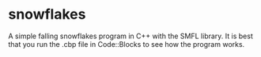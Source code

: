 # snowflakes

A simple falling snowflakes program in C++ with the SMFL library. It is best that you run the .cbp file in Code::Blocks to see how the program works.
